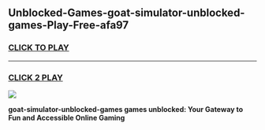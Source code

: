 
## Unblocked-Games-goat-simulator-unblocked-games-Play-Free-afa97
<h3>
<a href="https://premium76.site?title=goat-simulator-unblocked-games&ref=10A">CLICK TO PLAY</a></h3>
<hr>

<h3>
<a href="https://premium76.site?title=goat-simulator-unblocked-games&ref=10A">CLICK 2 PLAY</a>
  
</h3>

<a href="https://premium76.site?title=goat-simulator-unblocked-games&ref=10A"><img src="https://clearcache.store/games.png"></a>


**goat-simulator-unblocked-games games unblocked: Your Gateway to Fun and Accessible Online Gaming**
